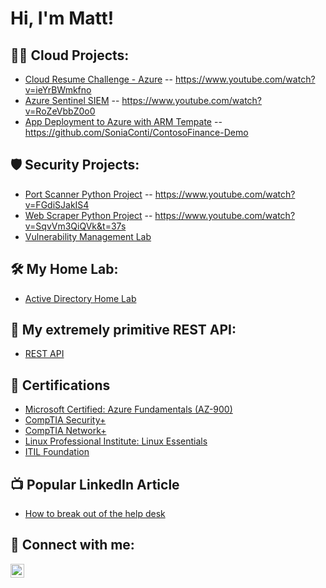 <h1>Hi, I'm Matt! 
  
<h2>👨‍💻 Cloud Projects:</h2>

  - [Cloud Resume Challenge - Azure](https://github.com/malotts2k/ActiveDirectoryLab) -- https://www.youtube.com/watch?v=ieYrBWmkfno
  - [Azure Sentinel SIEM](https://github.com/malotts2k/ActiveDirectoryLab) --  https://www.youtube.com/watch?v=RoZeVbbZ0o0
  - [App Deployment to Azure with ARM Tempate](https://github.com/malotts2k/ActiveDirectoryLab) -- https://github.com/SoniaConti/ContosoFinance-Demo
  
 <h2>🛡 Security Projects:</h2>
  
  - [Port Scanner Python Project](https://github.com/malotts2k/ActiveDirectoryLab) -- https://www.youtube.com/watch?v=FGdiSJakIS4
  - [Web Scraper Python Project](https://github.com/malotts2k/ActiveDirectoryLab) -- https://www.youtube.com/watch?v=SqvVm3QiQVk&t=37s
  - [Vulnerability Management Lab](https://github.com/malotts2k/ActiveDirectoryLab)
 
 <h2>🛠 My Home Lab:</h2>
  
  - [Active Directory Home Lab](https://github.com/malotts2k/ActiveDirectoryLab)
  
<h2>🔰 My extremely primitive REST API:</h2>
  
  - [REST API](https://github.com/malotts2k/ActiveDirectoryLab)


  
<h2> 📜 Certifications</h2>
  
- [Microsoft Certified: Azure Fundamentals (AZ-900)](https://github.com/malotts2k/CERTHERE)
- [CompTIA Security+](https://github.com/malotts2k/CERTHERE)
- [CompTIA Network+](https://github.com/malotts2k/CERTHERE)
- [Linux Professional Institute: Linux Essentials](https://github.com/malotts2k/CERTHERE)
- [ITIL Foundation](https://github.com/malotts2k/CERTHERE)


<h2>📺 Popular LinkedIn Article</h2>

- [How to break out of the help desk](https://MYyoutubeURL)


<h2> 🤳 Connect with me:</h2>


[<img align="left" alt="JoshMadakor | LinkedIn" width="22px" src="https://cdn.jsdelivr.net/npm/simple-icons@v3/icons/linkedin.svg" />][linkedin]



[linkedin]: https://linkedin.com/in/matt-malott

<!--
**malotts2k/malotts2k** is a ✨ _special_ ✨ repository because its `README.md` (this file) appears on your GitHub profile.

Here are some ideas to get you started:

- 🔭 I’m currently working on ...
- 🌱 I’m currently learning ...
- 👯 I’m looking to collaborate on ...
- 🤔 I’m looking for help with ...
- 💬 Ask me about ...
- 📫 How to reach me: ...
- 😄 Pronouns: ...
- ⚡ Fun fact: ...
-->
